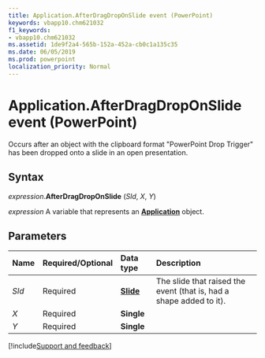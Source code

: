 ```yaml
---
title: Application.AfterDragDropOnSlide event (PowerPoint)
keywords: vbapp10.chm621032
f1_keywords:
- vbapp10.chm621032
ms.assetid: 1de9f2a4-565b-152a-452a-cb0c1a135c35
ms.date: 06/05/2019
ms.prod: powerpoint
localization_priority: Normal
---
```



# Application.AfterDragDropOnSlide event (PowerPoint)

Occurs after an object with the clipboard format "PowerPoint Drop Trigger" has been dropped onto a slide in an open presentation.


## Syntax

_expression_.**AfterDragDropOnSlide** (_Sld_, _X_, _Y_)

_expression_ A variable that represents an **[Application](PowerPoint.Application.md)** object.


## Parameters

|Name|Required/Optional|Data type|Description|
|:-----|:-----|:-----|:-----|
| _Sld_|Required|**[Slide](PowerPoint.Slide.md)**|The slide that raised the event (that is, had a shape added to it).|
| _X_|Required|**Single**||
| _Y_|Required|**Single**||

[!include[Support and feedback](~/includes/feedback-boilerplate.md)]

